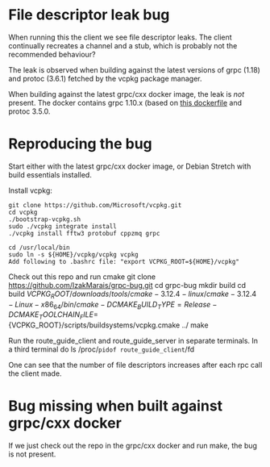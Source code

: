 # File descriptor leak bug

When running this the client we see file descriptor leaks.
The client continually recreates a channel and a stub, which is probably not
the recommended behaviour?

The leak is observed when building against the latest versions of grpc (1.18)
and protoc (3.6.1) fetched by the vcpkg package manager.

When building against the latest grpc/cxx docker image, the leak is *not* present.
The docker contains grpc 1.10.x (based on [this dockerfile](https://hub.docker.com/r/grpc/cxx/dockerfile/)
and protoc 3.5.0.

# Reproducing the bug

Start either with the latest grpc/cxx docker image, or Debian Stretch with build
essentials installed.

Install vcpkg:

    git clone https://github.com/Microsoft/vcpkg.git
    cd vcpkg
    ./bootstrap-vcpkg.sh
    sudo ./vcpkg integrate install
    ./vcpkg install fftw3 protobuf cppzmq grpc

    cd /usr/local/bin
    sudo ln -s ${HOME}/vcpkg/vcpkg vcpkg
    Add following to .bashrc file: "export VCPKG_ROOT=${HOME}/vcpkg"

Check out this repo and run cmake
    git clone https://github.com/IzakMarais/grpc-bug.git
    cd grpc-bug
    mkdir build
    cd build
    ${VCPKG_ROOT}/downloads/tools/cmake-3.12.4-linux/cmake-3.12.4-Linux-x86_64/bin/cmake -DCMAKE_BUILD_TYPE=Release -DCMAKE_TOOLCHAIN_FILE=${VCPKG_ROOT}/scripts/buildsystems/vcpkg.cmake ../
    make

Run the route_guide_client and route_guide_server in separate terminals. In a third
terminal do
    ls /proc/`pidof route_guide_client`/fd

One can see that the number of file descriptors increases after each rpc call the client made.

# Bug missing when built against grpc/cxx docker

If we just check out the repo in the grpc/cxx docker and run make, the bug is
not present.